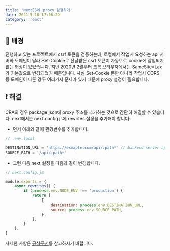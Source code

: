 ```yaml
---
title: 'NextJS에 proxy 설정하기'
date: 2021-5-10 17:06:29
category: 'react'
---
```


## 📝 배경

진행하고 있는 프로젝트에서 csrf 토큰을 검증하는데, 로컬에서 작업시 요청하는 api 서버와 도메인이 달라 Set-Cookie로 전달받은 csrf 토큰이 자동으로 cookie에 삽입되지 않는 현상이 있었습니다. 
지난 2020년 2월부터 크롬 브라우저에서는 SameSite=Lax가 기본값으로 변경되었기 때문입니다. 
사실 Set-Cookie 뿐만 아니라 작업시 CORS 등 도메인이 다른 경우 여러가지 문제가 있기 때문에 proxy 설정이 필요합니다.

## ❗️ 해결

CRA의 경우 package.json에 proxy 주소를 추가하는 것으로 간단히 해결할 수 있습니다. next에서는 next.config.js에 rewrites 설정을 추가해야 합니다.

- 먼저 아래와 같이 환경변수를 추가합니다.

```javascript
// .env.local

DESTINATION_URL = 'https://exmaple.com/api/:path*' // backend server api url
SOURCE_PATH = '/api/:path*'
```

- 그런 다음 next 설정을 다음과 같이 변경합니다.

```javascript
// next.config.js

module.exports = {
    async rewrites() {
        if (process.env.NODE_ENV !== 'production') {
            return [
                {
                    destination: process.env.DESTINATION_URL,
                    source: process.env.SOURCE_PATH,
                },
            ];
        }
    },
}
```

자세한 사항은 [공식문서](https://nextjs.org/docs/api-reference/next.config.js/rewrites)를 참고하시기 바랍니다.